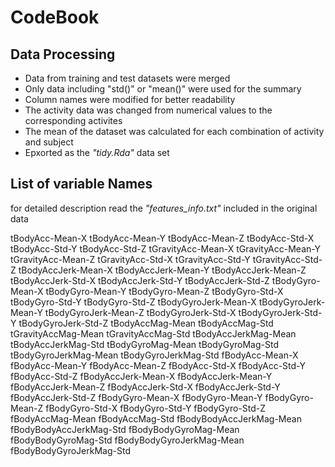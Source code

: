 # CodeBook

## Data Processing

+ Data from training and test datasets were merged
+ Only data including "std()" or "mean()" were used for the summary
+ Column names were modified for better readability
+ The activity data was changed from numerical values to the corresponding activites
+ The mean of the dataset was calculated for each combination of activity and subject
+ Epxorted as the *"tidy.Rda"* data set

## List of variable Names

for detailed description read the *"features_info.txt"* included in the original data 

tBodyAcc-Mean-X
tBodyAcc-Mean-Y
tBodyAcc-Mean-Z
tBodyAcc-Std-X
tBodyAcc-Std-Y
tBodyAcc-Std-Z
tGravityAcc-Mean-X
tGravityAcc-Mean-Y
tGravityAcc-Mean-Z
tGravityAcc-Std-X
tGravityAcc-Std-Y
tGravityAcc-Std-Z
tBodyAccJerk-Mean-X
tBodyAccJerk-Mean-Y
tBodyAccJerk-Mean-Z
tBodyAccJerk-Std-X
tBodyAccJerk-Std-Y
tBodyAccJerk-Std-Z
tBodyGyro-Mean-X
tBodyGyro-Mean-Y
tBodyGyro-Mean-Z
tBodyGyro-Std-X
tBodyGyro-Std-Y
tBodyGyro-Std-Z
tBodyGyroJerk-Mean-X
tBodyGyroJerk-Mean-Y
tBodyGyroJerk-Mean-Z
tBodyGyroJerk-Std-X
tBodyGyroJerk-Std-Y
tBodyGyroJerk-Std-Z
tBodyAccMag-Mean
tBodyAccMag-Std
tGravityAccMag-Mean
tGravityAccMag-Std
tBodyAccJerkMag-Mean
tBodyAccJerkMag-Std
tBodyGyroMag-Mean
tBodyGyroMag-Std
tBodyGyroJerkMag-Mean
tBodyGyroJerkMag-Std
fBodyAcc-Mean-X
fBodyAcc-Mean-Y
fBodyAcc-Mean-Z
fBodyAcc-Std-X
fBodyAcc-Std-Y
fBodyAcc-Std-Z
fBodyAccJerk-Mean-X
fBodyAccJerk-Mean-Y
fBodyAccJerk-Mean-Z
fBodyAccJerk-Std-X
fBodyAccJerk-Std-Y
fBodyAccJerk-Std-Z
fBodyGyro-Mean-X
fBodyGyro-Mean-Y
fBodyGyro-Mean-Z
fBodyGyro-Std-X
fBodyGyro-Std-Y
fBodyGyro-Std-Z
fBodyAccMag-Mean
fBodyAccMag-Std
fBodyBodyAccJerkMag-Mean
fBodyBodyAccJerkMag-Std
fBodyBodyGyroMag-Mean
fBodyBodyGyroMag-Std
fBodyBodyGyroJerkMag-Mean
fBodyBodyGyroJerkMag-Std
